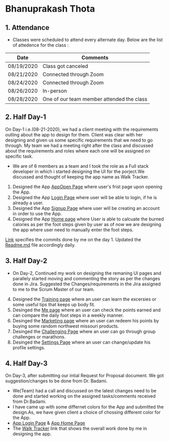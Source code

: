 # Bhanuprakash Thota
## 1. Attendance
- Classes were scheduled to attend every alternate day. Below are the list of attedence for the class :

| Date | Comments |
|----------|-------------|
| 08/19/2020 | Class got canceled |
| 08/21/2020 | Connected through Zoom |
| 08/24/2020 | Connected through Zoom |
| 08/26/2020 | In-person |
| 08/28/2020 | One of our team member attended the class |

## 2. Half Day-1
On Day-1 i.e.(08-21-2020), we had a client meeting with the requirements outling about the app to design for them. Client was clear with her designing and given us some specific requirements that we need to go through. My team we had a meeting right after the class and discussed about the requirements and roles where each one will be assigned on specific task. 
- We are of 6 members as a team and I took the role as a Full stack developer in which i started designing the UI for the porject.We discussed and thought of keeping the app name as Walk Tracker.
1. Designed the App [AppOpen Page](https://github.com/RaviTeja444/health-wellness/blob/master/Loginpage.png) where user's frist page upon opening the App.
2. Designed the App [Login Page](https://github.com/RaviTeja444/health-wellness/blob/master/Forgotpasswordpage.png?raw=true) where user will be able to login, if he is already a user.
3. Designed the App [Signup Page](https://github.com/RaviTeja444/health-wellness/blob/master/create%20account%20page.png?raw=true) where user will be creating an account in order to use the App.
4. Designed the App [Home page](https://github.com/RaviTeja444/health-wellness/blob/master/Step%20count%20page.png?raw=true) where User is able to calcuate the burned calories as per the foot steps given by user as of now we are designing the app where user need to manually enter the foot steps.

[Link](https://github.com/RaviTeja444/health-wellness/commit/b64a68b312e7a6474d76028519f19c9c3ac21ef9) specifies the commits done by me on the day 1.
Updated the [Readme.md](https://github.com/RaviTeja444/health-wellness/commit/c77c154ad4ffc2041bb31317f4d5295e7344023e) file accordingly daily.

## 3. Half Day-2
- On Day-2, Continued my work on designing the remaning UI pages and parallely started moving and commenting the story as per the changes done in Jira.
  Suggested the Changes/requirements in the Jira assigned to me to the Scrum Master of our team.
 4. Designed the [Training page](https://github.com/RaviTeja444/health-wellness/blob/master/Excercise%20page.png?raw=true) where an user can learn the excersies or some           useful tips that keeps up body fit.
 5. Desinged the [Me page](https://github.com/RaviTeja444/health-wellness/blob/master/points%20page.png?raw=true) where an user can check the points earned and can compare       the daily foot steps in a weekly manner.
 6. Desinged the [Marketing page](https://github.com/RaviTeja444/health-wellness/blob/master/market%20page.png?raw=true) where an user can redeem his points by buying some       random northwest missouri products.
 7. Desinged the [Challenging Page](https://github.com/RaviTeja444/health-wellness/blob/master/challenge%20page.png?raw=true) where an user can go through group challenges or     marathons.
 8. Desinged the [Settings Page](https://github.com/RaviTeja444/health-wellness/blob/master/profile%20settings.png?raw=true) where an user can change/update his profile           settings.


## 4. Half Day-3
On Day-3, after submitting our intial Request for Proposal document. We got suggestion/changes to be done from Dr. Badami. 
- We(Team) had a call and discussed on the latest changes need to be done and started working on the assigned tasks/comments received from Dr.Badami.
- I have came up with some differnet colors for the App and submitted the design.As, we have given client a choice of chossing different color for the App.
- [App Login Page](https://github.com/RaviTeja444/health-wellness/blob/master/UI_Color.PNG) & [App Home Page](https://github.com/RaviTeja444/health-wellness/blob/master/UI_Home.PNG)
- The [Walk Tracker](https://www.figma.com/proto/JuWZstQl4XFCJESZAaNcau/Untitled?node-id=92%3A4&scaling=scale-down) link that shows the overall work done by me in designing the app.

